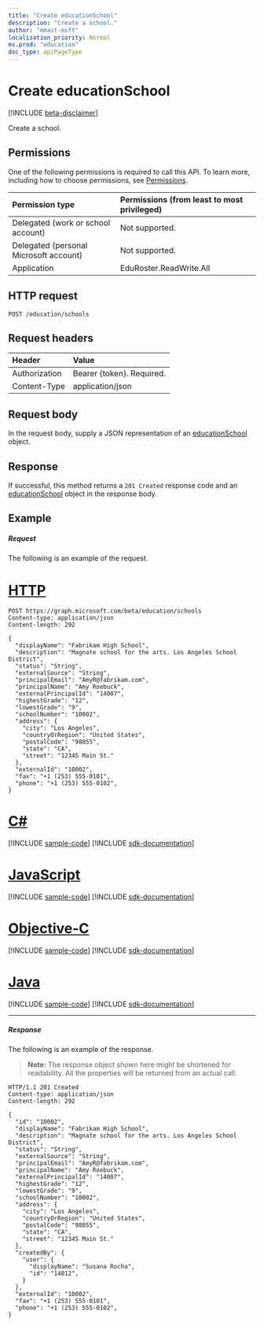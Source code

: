 ```yaml
---
title: "Create educationSchool"
description: "Create a school."
author: "mmast-msft"
localization_priority: Normal
ms.prod: "education"
doc_type: apiPageType
---
```


# Create educationSchool

[!INCLUDE [beta-disclaimer](../../includes/beta-disclaimer.md)]

Create a school.

## Permissions
One of the following permissions is required to call this API. To learn more, including how to choose permissions, see [Permissions](/graph/permissions-reference).

|Permission type      | Permissions (from least to most privileged)              |
|:--------------------|:---------------------------------------------------------|
|Delegated (work or school account) |  Not supported.  |
|Delegated (personal Microsoft account) |  Not supported.  |
|Application | EduRoster.ReadWrite.All | 

## HTTP request
<!-- { "blockType": "ignored" } -->
```http
POST /education/schools
```
## Request headers
| Header       | Value |
|:---------------|:--------|
| Authorization  | Bearer {token}. Required.  |
| Content-Type  | application/json  |

## Request body
In the request body, supply a JSON representation of an [educationSchool](../resources/educationschool.md) object.


## Response
If successful, this method returns a `201 Created` response code and an [educationSchool](../resources/educationschool.md) object in the response body.

## Example
##### Request
The following is an example of the request.

# [HTTP](#tab/http)
<!-- {
  "blockType": "request",
  "name": "create_educationschool_from_educationroot"
}-->
```http
POST https://graph.microsoft.com/beta/education/schools
Content-type: application/json
Content-length: 292

{
  "displayName": "Fabrikam High School",
  "description": "Magnate school for the arts. Los Angeles School District",
  "status": "String",
  "externalSource": "String",
  "principalEmail": "AmyR@fabrikam.com",
  "principalName": "Amy Roebuck",
  "externalPrincipalId": "14007",
  "highestGrade": "12",
  "lowestGrade": "9",
  "schoolNumber": "10002",
  "address": {
    "city": "Los Angeles",
    "countryOrRegion": "United States",
    "postalCode": "98055",
    "state": "CA",
    "street": "12345 Main St."
  },
  "externalId": "10002",
  "fax": "+1 (253) 555-0101",
  "phone": "+1 (253) 555-0102",
}
```
# [C#](#tab/csharp)
[!INCLUDE [sample-code](../includes/snippets/csharp/create-educationschool-from-educationroot-csharp-snippets.md)]
[!INCLUDE [sdk-documentation](../includes/snippets/snippets-sdk-documentation-link.md)]

# [JavaScript](#tab/javascript)
[!INCLUDE [sample-code](../includes/snippets/javascript/create-educationschool-from-educationroot-javascript-snippets.md)]
[!INCLUDE [sdk-documentation](../includes/snippets/snippets-sdk-documentation-link.md)]

# [Objective-C](#tab/objc)
[!INCLUDE [sample-code](../includes/snippets/objc/create-educationschool-from-educationroot-objc-snippets.md)]
[!INCLUDE [sdk-documentation](../includes/snippets/snippets-sdk-documentation-link.md)]

# [Java](#tab/java)
[!INCLUDE [sample-code](../includes/snippets/java/create-educationschool-from-educationroot-java-snippets.md)]
[!INCLUDE [sdk-documentation](../includes/snippets/snippets-sdk-documentation-link.md)]

---


##### Response
The following is an example of the response. 

>**Note:** The response object shown here might be shortened for readability. All the properties will be returned from an actual call.

<!-- {
  "blockType": "response",
  "truncated": true,
  "@odata.type": "microsoft.graph.educationSchool"
} -->
```http
HTTP/1.1 201 Created
Content-type: application/json
Content-length: 292

{
  "id": "10002",
  "displayName": "Fabrikam High School",
  "description": "Magnate school for the arts. Los Angeles School District",
  "status": "String",
  "externalSource": "String",
  "principalEmail": "AmyR@fabrikam.com",
  "principalName": "Amy Roebuck",
  "externalPrincipalId": "14007",
  "highestGrade": "12",
  "lowestGrade": "9",
  "schoolNumber": "10002",
  "address": {
    "city": "Los Angeles",
    "countryOrRegion": "United States",
    "postalCode": "98055",
    "state": "CA",
    "street": "12345 Main St."
  },
  "createdBy": {
    "user": {
      "displayName": "Susana Rocha",
      "id": "14012",
    }
  },
  "externalId": "10002",
  "fax": "+1 (253) 555-0101",
  "phone": "+1 (253) 555-0102",
}
```

<!-- uuid: 8fcb5dbc-d5aa-4681-8e31-b001d5168d79
2015-10-25 14:57:30 UTC -->
<!--
{
  "type": "#page.annotation",
  "description": "Create educationSchool",
  "keywords": "",
  "section": "documentation",
  "tocPath": "",
  "suppressions": [
  ]
}
-->
